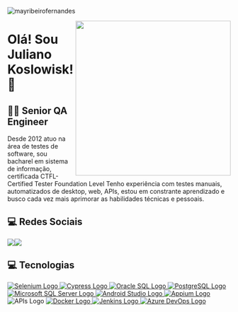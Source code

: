 <p align="left"> <img src="https://komarev.com/ghpvc/?username=mayribeirofernandes&label=Profile%20views&color=0e75b6&style=flat" alt="mayribeirofernandes" /> </p>

<img align="right" width="350" src="https://d585tldpucybw.cloudfront.net/sfimages/default-source/productsimages/teststudio/lp-710x510-case-2-illustration.png"/>

# Olá! Sou Juliano Koslowisk!👋
## 👩‍💻 Senior QA Engineer

Desde 2012 atuo na área de testes de software, sou bacharel em sistema de informação, certificada CTFL-Certified Tester Foundation Level  Tenho experiência com testes manuais, automatizados de desktop, web, APIs, estou em constrante aprendizado e busco cada vez mais aprimorar as habilidades técnicas e pessoais.

## 💻 Redes Sociais

[<img src="https://img.shields.io/badge/linkedin-%230077B5.svg?&style=for-the-badge&logo=linkedin&logoColor=white" />](https://www.linkedin.com/in/julianokoslowisk/)[<img src="https://img.shields.io/badge/GitLab-330F63?style=for-the-badge&logo=gitlab&logoColor=white" />](https://gitlab.com/julianokoslowisk)


## 💻 Tecnologias
<a href="https://www.selenium.dev/" target="_blank">
  <img src="https://img.shields.io/badge/Selenium-43B02A?style=for-the-badge&logo=selenium&logoColor=white" alt="Selenium Logo">
</a><a href="https://www.cypress.io/" target="_blank">
  <img src="https://img.shields.io/badge/Cypress-17202C?style=for-the-badge&logo=cypress&logoColor=white" alt="Cypress Logo">
</a><a href="https://www.oracle.com/database/" target="_blank">
  <img src="https://img.shields.io/badge/Oracle-FF0000?style=for-the-badge&logo=oracle&logoColor=white" alt="Oracle SQL Logo">
</a><a href="https://www.postgresql.org/" target="_blank">
  <img src="https://img.shields.io/badge/PostgreSQL-336791?style=for-the-badge&logo=postgresql&logoColor=white" alt="PostgreSQL Logo">
</a><a href="https://www.microsoft.com/en-us/sql-server" target="_blank">
  <img src="https://img.shields.io/badge/SQL_Server-CC2927?style=for-the-badge&logo=microsoft-sql-server&logoColor=white" alt="Microsoft SQL Server Logo">
</a><a href="https://developer.android.com/studio" target="_blank">
  <img src="https://img.shields.io/badge/Android_Studio-3DDC84?style=for-the-badge&logo=android-studio&logoColor=white" alt="Android Studio Logo">
</a><a href="http://appium.io/" target="_blank">
  <img src="https://img.shields.io/badge/Appium-17B890?style=for-the-badge&logo=appium&logoColor=white" alt="Appium Logo">
</a><img src="https://img.shields.io/badge/APIs-000000?style=for-the-badge&logo=api" alt="APIs Logo">
<a href="https://www.docker.com/" target="_blank">
  <img src="https://img.shields.io/badge/Docker-2496ED?style=for-the-badge&logo=docker&logoColor=white" alt="Docker Logo">
</a><a href="https://www.jenkins.io/" target="_blank">
  <img src="https://img.shields.io/badge/Jenkins-D24939?style=for-the-badge&logo=jenkins&logoColor=white" alt="Jenkins Logo">
</a><a href="https://azure.microsoft.com/en-us/services/devops/" target="_blank">
  <img src="https://img.shields.io/badge/Azure_DevOps-0078D7?style=for-the-badge&logo=azure-devops&logoColor=white" alt="Azure DevOps Logo">
</a>





